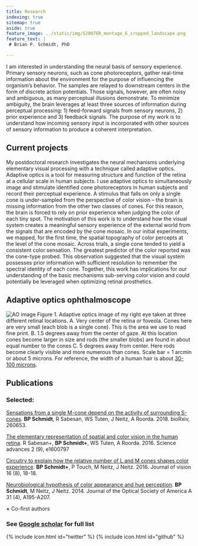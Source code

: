```yaml
---
title: Research
indexing: true
sitemap: true
aside: true
feature_image: ../static/img/S20076R_montage_6_cropped_landscape.png
feature_text: |
 # Brian P. Schmidt, PhD

---
```



I am interested in understanding the neural basis of sensory experience. Primary sensory neurons, such as cone photoreceptors, gather real-time information about the environment for the purpose of  influencing the organism’s behavior. The samples are relayed to downstream centers in the form of discrete action potentials. Those signals, however, are often noisy and ambiguous, as many perceptual illusions demonstrate.  To minimize ambiguity, the brain leverages at least three sources of information during perceptual processing: 1) feed-forward signals from sensory neurons, 2) prior experience and 3) feedback signals. The purpose of my work is to understand how incoming sensory input is incorporated with other sources of sensory information to produce a coherent interpretation. 

## Current projects

My postdoctoral research investigates the neural mechanisms underlying elementary visual processing with a technique called adaptive optics. Adaptive optics is a tool for measuring structure and function of the retina at a cellular scale in human subjects. I use adaptive optics to simultaneously image and stimulate identified cone photoreceptors in human subjects and record their perceptual experience.  A stimulus that falls on only a single cone is under-sampled from the perspective of color vision – the brain is missing information from the other two classes of cones. For this reason, the brain is forced to rely on prior experience when judging the color of each tiny spot. The motivation of this work is to understand how the visual system creates a meaningful sensory experience of the external world from the signals that are encoded by the cone mosaic. In our initial experiments, we mapped, for the first time, the spatial topography of color percepts at the level of the cone mosaic. Across trials, a single cone tended to yield a consistent color sensation. The greatest predictor of the color reported was the cone-type probed. This observation suggested that the visual system possesses prior information with sufficient resolution to remember the spectral identity of each cone. Together, this work has implications for our understanding of the basic mechanisms sub-serving color vision and could potentially be leveraged when optimizing retinal prosthetics.

## Adaptive optics ophthalmoscope

![AO image](../static/img/S20076R_IR_image_quality.png)
Figure 1. Adaptive optics image of my right eye taken at three different retinal locations. A. Very center of the retina or foveola. Cones here are very small (each blob is a single cone). This is the area we use to read fine print. B. 1.5 degrees away from the center of gaze. At this location cones become larger in size and rods (the smaller blobs) are found in about equal number to the cones C. 5 degrees away from center. Here rods become clearly visible and more numerous than cones. Scale bar = 1 arcmin or about 5 microns. For reference, the width of a human hair is about [30-100 microns](https://en.wikipedia.org/wiki/Hair%27s_breadth).

## Publications

### Selected:

[Sensations from a single M-cone depend on the activity of surrounding S-cones][blue-paper]. **BP Schmidt**, R Sabesan, WS Tuten, J Neitz, A Roorda. 2018. bioRxiv, 260653.

[The elementary representation of spatial and color vision in the human retina][white-paper]. R Sabesan+, **BP Schmidt+**, WS Tuten, A Roorda. 2016. Science advances 2 (9), e1600797

[Circuitry to explain how the relative number of L and M cones shapes color experience][green-paper]. **BP Schmidt+**, P Touch, M Neitz, J Neitz. 2016. Journal of vision 16 (8), 18-18.

[Neurobiological hypothesis of color appearance and hue perception][model-paper]. **BP Schmidt**, M Neitz, J Neitz. 2014. Journal of the Optical Society of America A 31 (4), A195-A207.

**+** Co-first authors

### See [Google scholar][scholar] for full list


[blue-paper]: https://www.biorxiv.org/content/early/2018/02/09/260653
[white-paper]: http://advances.sciencemag.org/content/2/9/e1600797
[green-paper]: http://jov.arvojournals.org/article.aspx?articleid=2531368
[model-paper]: https://www.ncbi.nlm.nih.gov/pubmed/24695170
[scholar]: https://scholar.google.com/citations?user=omyFr4IAAAAJ&hl=en
[RoordaLab]: orda.vision.berkeley.edu
[UCB]: https://www.berkeley.edu/
[Opto]: https://optometry.berkeley.edu/ 
[Neuro]: http://depts.washington.edu/neurogrd/
[NeitzLab]: http://neitzvision.com/

{% include icon.html id="twitter" %}
{% include icon.html id="github" %}



